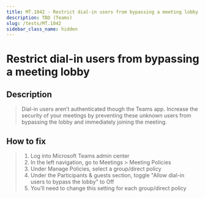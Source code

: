 ```yaml
---
title: MT.1042 - Restrict dial-in users from bypassing a meeting lobby
description: TBD (Teams)
slug: /tests/MT.1042
sidebar_class_name: hidden
---
```


# Restrict dial-in users from bypassing a meeting lobby

## Description

> Dial-in users aren’t authenticated though the Teams app. Increase the security of your meetings by preventing these unknown users from bypassing the lobby and immediately joining the meeting.

## How to fix

> 1. Log into Microsoft Teams admin center
> 2. In the left navigation, go to Meetings > Meeting Policies
> 3. Under Manage Policies, select a group/direct policy
> 4. Under the Participants & guests section, toggle "Allow dial-in users to bypass the lobby" to Off
> 5. You’ll need to change this setting for each group/direct policy
